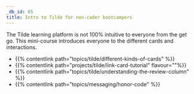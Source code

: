 ```yaml
---
_db_id: 65
title: Intro to Tilde for non-coder bootcampers
---
```


The Tilde learning platform is not 100% intuitive to everyone from the get go. This mini-course introduces everyone to the different cards and interactions.

- {{% contentlink path="topics/tilde/different-kinds-of-cards" %}}
- {{% contentlink path="projects/tilde/link-card-tutorial" flavour=""%}}
- {{% contentlink path="topics/tilde/understanding-the-review-column" %}}
- {{% contentlink path="topics/messaging/honor-code" %}}